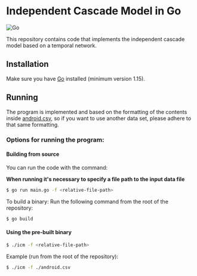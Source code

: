# Independent Cascade Model in Go

![Go](https://github.com/oskaryil/icm/workflows/Go/badge.svg)

This repository contains code that implements the independent cascade model based on a temporal network.

## Installation

Make sure you have [Go](https://golang.org/) installed (minimum version 1.15).

## Running

The program is implemented and based on the formatting of the contents inside [android.csv](./android.csv), so if you want to use another data set, please adhere to that same formatting.

### Options for running the program:

#### Building from source

You can run the code with the command:

**When running it's necessary to specify a file path to the input data file**

```bash
$ go run main.go -f <relative-file-path>
```

To build a binary:
Run the following command from the root of the repository:

```bash
$ go build
```

#### Using the pre-built binary

```bash
$ ./icm -f <relative-file-path>
```

Example (run from the root of the repository):

```bash
$ ./icm -f ./android.csv
```
